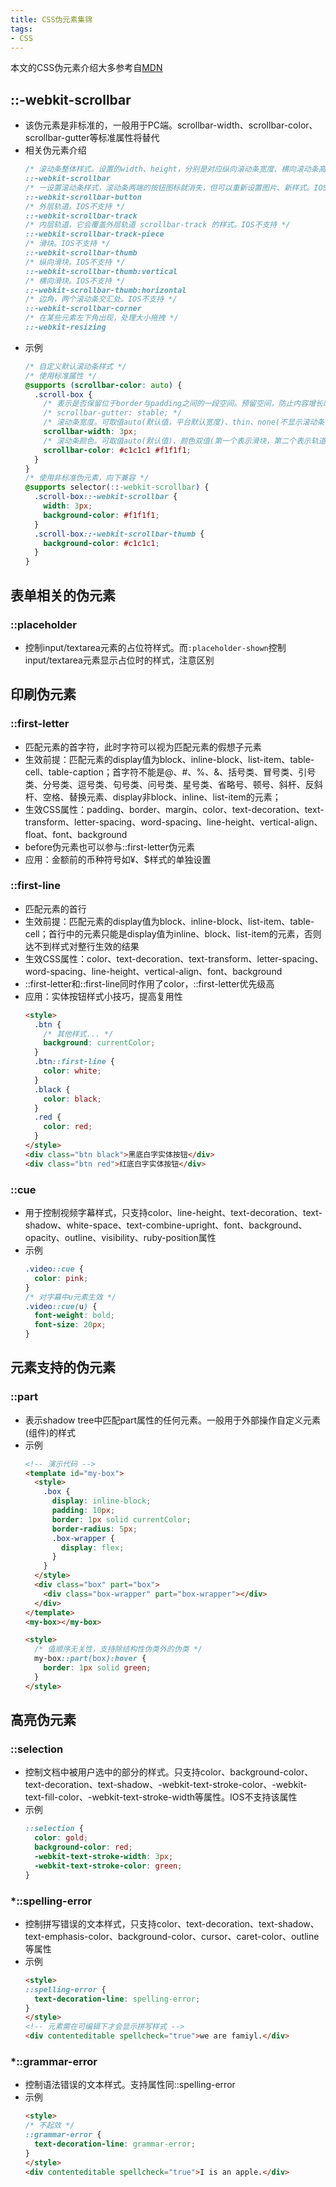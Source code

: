 ```yaml
---
title: CSS伪元素集锦
tags: 
- CSS
---
```


本文的CSS伪元素介绍大多参考自[MDN](https://developer.mozilla.org/en-US/docs/Web/CSS/Pseudo-elements)

## ::-webkit-scrollbar 
- 该伪元素是非标准的，一般用于PC端。scrollbar-width、scrollbar-color、scrollbar-gutter等标准属性将替代
- 相关伪元素介绍
  ```css
  /* 滚动条整体样式。设置的width、height，分别是对应纵向滚动条宽度、横向滚动条高度 */
  ::-webkit-scrollbar 
  /* 一设置滚动条样式，滚动条两端的按钮图标就消失，但可以重新设置图片、新样式。IOS不支持 */
  ::-webkit-scrollbar-button 
  /* 外层轨道。IOS不支持 */
  ::-webkit-scrollbar-track 
  /* 内层轨道，它会覆盖外层轨道 scrollbar-track 的样式。IOS不支持 */
  ::-webkit-scrollbar-track-piece 
  /* 滑块。IOS不支持 */
  ::-webkit-scrollbar-thumb 
  /* 纵向滑块。IOS不支持 */
  ::-webkit-scrollbar-thumb:vertical
  /* 横向滑块。IOS不支持 */
  ::-webkit-scrollbar-thumb:horizontal
  /* 边角，两个滚动条交汇处。IOS不支持 */
  ::-webkit-scrollbar-corner 
  /* 在某些元素左下角出现，处理大小拖拽 */
  ::-webkit-resizing
  ```
- 示例
  ```css
  /* 自定义默认滚动条样式 */
  /* 使用标准属性 */
  @supports (scrollbar-color: auto) {
    .scroll-box {
      /* 表示是否保留位于border与padding之间的一段空间。预留空间，防止内容增长时出现不必要的布局变化，同时避免在不需要滚动时出现不必要的视觉效果。可取值auto（overflow为auto/scroll且溢出则占用空间）、stable [both-edges]（overflow为auto/scroll/hidden都会占用空间，both-edges表示对另一对立边也起效） */
      /* scrollbar-gutter: stable; */
      /* 滚动条宽度。可取值auto(默认值，平台默认宽度)、thin、none(不显示滚动条，但可滚动)。Android不支持 */
      scrollbar-width: 3px;
      /* 滚动条颜色。可取值auto(默认值)、颜色双值(第一个表示滑块，第二个表示轨道)。Safari、Android、IOS不支持 */
      scrollbar-color: #c1c1c1 #f1f1f1;
    }
  }
  /* 使用非标准伪元素，向下兼容 */
  @supports selector(::-webkit-scrollbar) {
    .scroll-box::-webkit-scrollbar {
      width: 3px; 
      background-color: #f1f1f1; 
    }
    .scroll-box::-webkit-scrollbar-thumb {
      background-color: #c1c1c1; 
    }
  }
  ```

## 表单相关的伪元素
### ::placeholder
- 控制input/textarea元素的占位符样式。而`:placeholder-shown`控制input/textarea元素显示占位时的样式，注意区别

## 印刷伪元素
### ::first-letter
- 匹配元素的首字符，此时字符可以视为匹配元素的假想子元素
- 生效前提：匹配元素的display值为block、inline-block、list-item、table-cell、table-caption；首字符不能是@、#、%、&、括号类、冒号类、引号类、分号类、逗号类、句号类、问号类、星号类、省略号、顿号、斜杆、反斜杆、空格、替换元素、display非block、inline、list-item的元素；
- 生效CSS属性：padding、border、margin、color、text-decoration、text-transform、letter-spacing、word-spacing、line-height、vertical-align、float、font、background
- before伪元素也可以参与::first-letter伪元素
- 应用：金额前的币种符号如¥、$样式的单独设置
  
### ::first-line
- 匹配元素的首行
- 生效前提：匹配元素的display值为block、inline-block、list-item、table-cell；首行中的元素只能是display值为inline、block、list-item的元素，否则达不到样式对整行生效的结果
- 生效CSS属性：color、text-decoration、text-transform、letter-spacing、word-spacing、line-height、vertical-align、font、background
- ::first-letter和::first-line同时作用了color，::first-letter优先级高
- 应用：实体按钮样式小技巧，提高复用性
  ```html
  <style>
    .btn {
      /* 其他样式... */
      background: currentColor;
    }
    .btn::first-line {
      color: white;
    }
    .black {
      color: black;
    }
    .red {
      color: red;
    }
  </style>
  <div class="btn black">黑底白字实体按钮</div>
  <div class="btn red">红底白字实体按钮</div>
  ```

### ::cue
- 用于控制视频字幕样式，只支持color、line-height、text-decoration、text-shadow、white-space、text-combine-upright、font、background、opacity、outline、visibility、ruby-position属性
- 示例
  ```css
  .video::cue {
    color: pink;
  }
  /* 对字幕中u元素生效 */
  .video::cue(u) {
    font-weight: bold;
    font-size: 20px;
  }
  ```

## 元素支持的伪元素
### ::part
- 表示shadow tree中匹配part属性的任何元素。一般用于外部操作自定义元素(组件)的样式
- 示例
  ```html
  <!-- 演示代码 -->
  <template id="my-box">
    <style>
      .box {
        display: inline-block;
        padding: 10px;
        border: 1px solid currentColor;
        border-radius: 5px;
        .box-wrapper {
          display: flex;
        }
      }
    </style>
    <div class="box" part="box">
      <div class="box-wrapper" part="box-wrapper"></div>
    </div>
  </template>
  <my-box></my-box>

  <style>
    /* 值顺序无关性，支持除结构性伪类外的伪类 */
    my-box::part(box):hover {
      border: 1px solid green;
    }
  </style>
  ```


## 高亮伪元素
### ::selection
- 控制文档中被用户选中的部分的样式。只支持color、background-color、text-decoration、text-shadow、-webkit-text-stroke-color、-webkit-text-fill-color、-webkit-text-stroke-width等属性。IOS不支持该属性
- 示例
  ```css
  ::selection {
    color: gold;
    background-color: red;
    -webkit-text-stroke-width: 3px;
    -webkit-text-stroke-color: green;
  }
  ```

### *::spelling-error
- 控制拼写错误的文本样式，只支持color、text-decoration、text-shadow、text-emphasis-color、background-color、cursor、caret-color、outline等属性
- 示例
  ```html
  <style>
  ::spelling-error {
    text-decoration-line: spelling-error;
  }
  </style>
  <!-- 元素需在可编辑下才会显示拼写样式 -->
  <div contenteditable spellcheck="true">we are famiyl.</div>
  ```

### *::grammar-error
- 控制语法错误的文本样式。支持属性同::spelling-error
- 示例
  ```html
  <style>
  /* 不起效 */
  ::grammar-error {
    text-decoration-line: grammar-error;
  }
  </style>
  <div contenteditable spellcheck="true">I is an apple.</div>
  ```
